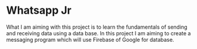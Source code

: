 # Whatsapp Jr

What I am aiming with this project is to learn the fundamentals of sending and receiving data using a data base.
In this project I am aiming to create a messaging program which will use Firebase of Google for database.

